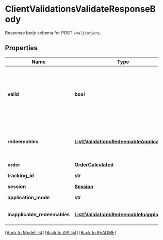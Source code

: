 # ClientValidationsValidateResponseBody

Response body schema for POST `/validations`.

## Properties
Name | Type | Description | Notes
------------ | ------------- | ------------- | -------------
**valid** | **bool** | The result of the validation. It takes all of the redeemables into account and returns a &#x60;false&#x60; if at least one redeemable is inapplicable. Returns &#x60;true&#x60; if all redeemables are applicable. | 
**redeemables** | [**List[ValidationsRedeemableApplicable]**](ValidationsRedeemableApplicable.md) | Lists validation results of each redeemable. If a redeemable can be applied, the API returns &#x60;\&quot;status\&quot;: \&quot;APPLICABLE\&quot;&#x60;. | 
**order** | [**OrderCalculated**](OrderCalculated.md) |  | [optional] 
**tracking_id** | **str** | Hashed customer source ID. | [optional] 
**session** | [**Session**](Session.md) |  | [optional] 
**application_mode** | **str** |  | [default to 'PARTIAL']
**inapplicable_redeemables** | [**List[ValidationsRedeemableInapplicable]**](ValidationsRedeemableInapplicable.md) | Lists validation results of each inapplicable redeemable. | 

[[Back to Model list]](../README.md#documentation-for-models) [[Back to API list]](../README.md#documentation-for-api-endpoints) [[Back to README]](../README.md)


